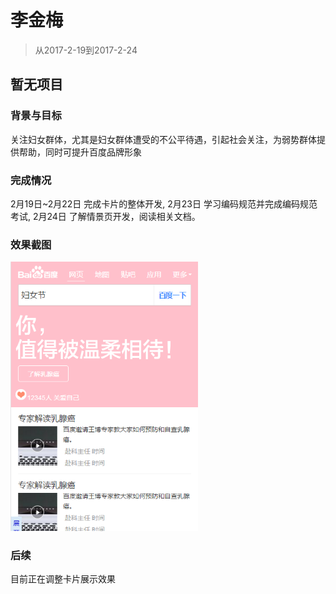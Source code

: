 # 李金梅

> 从2017-2-19到2017-2-24

## 暂无项目

### 背景与目标

关注妇女群体，尤其是妇女群体遭受的不公平待遇，引起社会关注，为弱势群体提供帮助，同时可提升百度品牌形象


### 完成情况

2月19日~2月22日  完成卡片的整体开发,
2月23日  学习编码规范并完成编码规范考试,
2月24日  了解情景页开发，阅读相关文档。
 

### 效果截图

<img src="img/lijinmei/card.png"  width="300"/>

### 后续

目前正在调整卡片展示效果